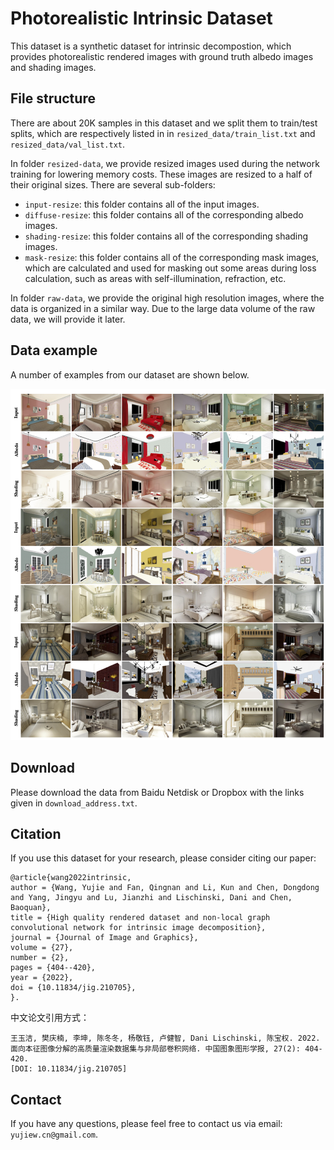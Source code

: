 # Photorealistic Intrinsic Dataset
This dataset is a synthetic dataset for intrinsic decompostion, which provides photorealistic rendered images with ground truth albedo images and shading images.


## File structure
There are about 20K samples in this dataset and we split them to train/test splits, which are respectively listed in in `resized_data/train_list.txt` and `resized_data/val_list.txt`. 

In folder `resized-data`, we provide resized images used during the network training for lowering memory costs. These images are resized to a half of their original sizes. There are several sub-folders:

* `input-resize`: this folder contains all of the input images.
* `diffuse-resize`: this folder contains all of the corresponding albedo images.
* `shading-resize`: this folder contains all of the corresponding shading images.
* `mask-resize`: this folder contains all of the corresponding mask images, which are calculated and used for masking out some areas during loss calculation, such as areas with self-illumination, refraction, etc. 

In folder `raw-data`, we provide the original high resolution images, where the data is organized in a similar way. Due to the large data volume of the raw data, we will provide it later.

## Data example
A number of examples from our dataset are shown below.

<img src="example/more_examples.png" alt="MarineGEO circle logo" style="height:1121 px; width:1006;"/>

<!-- **Input** ('resized_data/input-resize/xxx.input-resize.png')

<img src="example/02064143.input-resize.jpg" alt="MarineGEO circle logo" style="height: 180px; width:240px;"/>

**Albedo** ('resized_data/diffuse-resize/xxx.diffuse-resize.png')

<img src="example/02064143.diffuse-resize.jpg" alt="MarineGEO circle logo" style="height: 180px; width:240px;"/>

**Shading** ('resized_data/shading-resize/xxx.shading-resize.png'):

<img src="example/02064143.shading-resize.jpg" alt="MarineGEO circle logo" style="height: 180px; width:240px;"/> -->

## Download
Please download the data from Baidu Netdisk or Dropbox with the links given in `download_address.txt`.

## Citation
If you use this dataset for your research, please consider citing our paper:

```
@article{wang2022intrinsic,
author = {Wang, Yujie and Fan, Qingnan and Li, Kun and Chen, Dongdong and Yang, Jingyu and Lu, Jianzhi and Lischinski, Dani and Chen, Baoquan},
title = {High quality rendered dataset and non-local graph convolutional network for intrinsic image decomposition},
journal = {Journal of Image and Graphics},
volume = {27},
number = {2},
pages = {404--420},
year = {2022},
doi = {10.11834/jig.210705},
}. 
```

中文论文引用方式：
```
王玉洁, 樊庆楠, 李坤, 陈冬冬, 杨敬钰, 卢健智, Dani Lischinski, 陈宝权. 2022. 
面向本征图像分解的高质量渲染数据集与非局部卷积网络. 中国图象图形学报, 27(2): 404-420.
[DOI: 10.11834/jig.210705]
```


## Contact
If you have any questions, please feel free to contact us via email: `yujiew.cn@gmail.com`.
